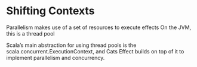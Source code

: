 # Shifting Contexts

Parallelism makes use of a set of resources to execute effects
On the JVM, this is a thread pool

Scala’s main abstraction for using thread pools is the scala.concurrent.ExecutionContext,
and Cats Effect builds on top of it to implement parallelism and concurrency.

